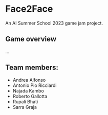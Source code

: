 # Face2Face

An AI Summer School 2023 game jam project.

## Game overview
...


## Team members:
 - Andrea Alfonso
 - Antonio Pio Ricciardi
 - Najada Kambo
 - Roberto Gallotta
 - Rupali Bhati
 - Sarra Graja
